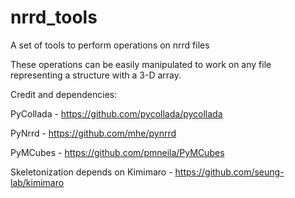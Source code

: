 # nrrd_tools
A set of tools to perform operations on nrrd files

These operations can be easily manipulated to work on any file representing a structure with a 3-D array.

Credit and dependencies:

PyCollada - https://github.com/pycollada/pycollada

PyNrrd - https://github.com/mhe/pynrrd

PyMCubes - https://github.com/pmneila/PyMCubes

Skeletonization depends on Kimimaro - https://github.com/seung-lab/kimimaro
